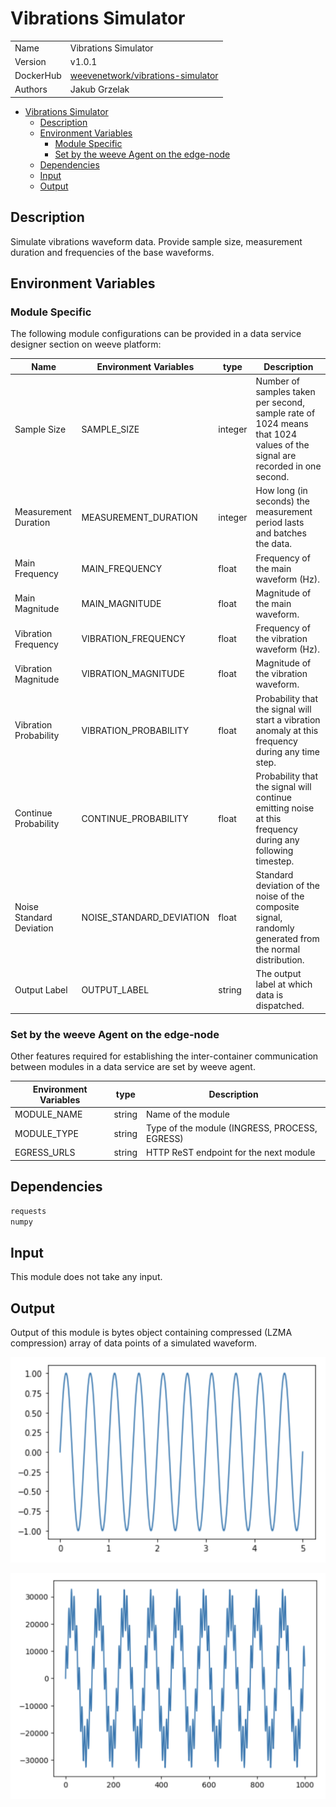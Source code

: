 # Vibrations Simulator

|           |                                                                                                 |
| --------- | ----------------------------------------------------------------------------------------------- |
| Name      | Vibrations Simulator                                                                            |
| Version   | v1.0.1                                                                                          |
| DockerHub | [weevenetwork/vibrations-simulator](https://hub.docker.com/r/weevenetwork/vibrations-simulator) |
| Authors   | Jakub Grzelak                                                                                   |

- [Vibrations Simulator](#vibrations-simulator)
  - [Description](#description)
  - [Environment Variables](#environment-variables)
    - [Module Specific](#module-specific)
    - [Set by the weeve Agent on the edge-node](#set-by-the-weeve-agent-on-the-edge-node)
  - [Dependencies](#dependencies)
  - [Input](#input)
  - [Output](#output)

## Description

Simulate vibrations waveform data. Provide sample size, measurement duration and frequencies of the base waveforms.

## Environment Variables

### Module Specific

The following module configurations can be provided in a data service designer section on weeve platform:

| Name                     | Environment Variables    | type    | Description                                                                                                              |
| ------------------------ | ------------------------ | ------- | ------------------------------------------------------------------------------------------------------------------------ |
| Sample Size              | SAMPLE_SIZE              | integer | Number of samples taken per second, sample rate of 1024 means that 1024 values of the signal are recorded in one second. |
| Measurement Duration     | MEASUREMENT_DURATION     | integer | How long (in seconds) the measurement period lasts and batches the data.                                                 |
| Main Frequency           | MAIN_FREQUENCY           | float   | Frequency of the main waveform (Hz).                                                                                     |
| Main Magnitude           | MAIN_MAGNITUDE           | float   | Magnitude of the main waveform.                                                                                          |
| Vibration Frequency      | VIBRATION_FREQUENCY      | float   | Frequency of the vibration waveform (Hz).                                                                                |
| Vibration Magnitude      | VIBRATION_MAGNITUDE      | float   | Magnitude of the vibration waveform.                                                                                     |
| Vibration Probability    | VIBRATION_PROBABILITY    | float   | Probability that the signal will start a vibration anomaly at this frequency during any time step.                       |
| Continue Probability     | CONTINUE_PROBABILITY     | float   | Probability that the signal will continue emitting noise at this frequency during any following timestep.                |
| Noise Standard Deviation | NOISE_STANDARD_DEVIATION | float   | Standard deviation of the noise of the composite signal, randomly generated from the normal distribution.                |
| Output Label             | OUTPUT_LABEL             | string  | The output label at which data is dispatched.                                                                            |

### Set by the weeve Agent on the edge-node

Other features required for establishing the inter-container communication between modules in a data service are set by weeve agent.

| Environment Variables | type   | Description                                   |
| --------------------- | ------ | --------------------------------------------- |
| MODULE_NAME           | string | Name of the module                            |
| MODULE_TYPE           | string | Type of the module (INGRESS, PROCESS, EGRESS) |
| EGRESS_URLS           | string | HTTP ReST endpoint for the next module        |

## Dependencies

```txt
requests
numpy
```

## Input

This module does not take any input.

## Output

Output of this module is bytes object containing compressed (LZMA compression) array of data points of a simulated waveform.

![Waveform 1](assets-readme/waveform-1.png)

![Waveform 2](assets-readme/waveform-2.png)
